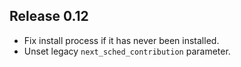 ## Release 0.12
* Fix install process if it has never been installed.
* Unset legacy `next_sched_contribution` parameter.
